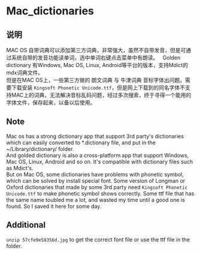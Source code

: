 # Mac_dictionaries

## 说明  

MAC OS 自带词典可以添加第三方词典，非常强大，虽然不自带发音，但是可通过系统自带的发音功能读单词，选中单词右键点击菜单中有朗读。   
Golden dictionary 有Windows, Mac OS, Linux, Android等平台的版本，支持Mdict的mdx词典文件。    
但是在MAC OS上，一些第三方做的 朗文词典 与 牛津词典 音标字体出问题。需要下载安装 `Kingsoft Phonetic Unicode.ttf`，但是网上下载到的同名字体不支持MAC上的词典，无法解决音标乱码问题，经过多次搜索，终于寻得一个能用的字体文件，保存起来，以备以后使用。    


## Note  

Mac os has a strong dictionary app that support 3rd party's dictionaries which can easily converted to *.dictionary file, and put in the ~/Library/dictionary/ folder.  
And golded dictionary is also a cross-platform app that support Windows, Mac OS, Linux, Android and so on. It's compatible with dictionary files such as Mdict's.   
But on Mac OS, some dictionaries have problems with phonetic symbol, which can be solved by install special font. Some version of Longman or Oxford dictionaries that made by some 3rd party need `Kingsoft Phonetic Unicode.ttf` to make phonetic symbol shows correctly. Some ttf file that has the same name toubled me a lot, and wasted my time until a good one is found. So I saved it here for some day.   


## Additional  

`unzip 57cfe9e58356d.jpg`  to get the correct font file or use the ttf file in the folder.   

